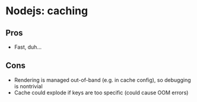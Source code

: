 # Nodejs: caching

## Pros

-   Fast, duh...

## Cons

-   Rendering is managed out-of-band (e.g. in cache config), so debugging is nontrivial
-   Cache could explode if keys are too specific (could cause OOM errors)
